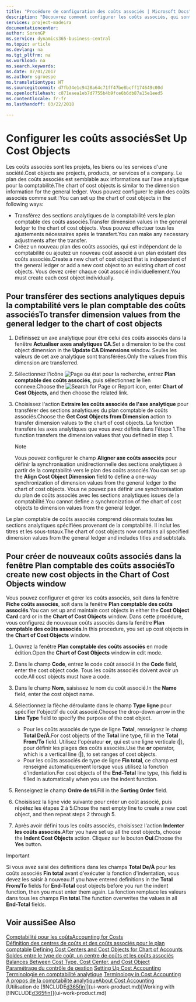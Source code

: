 ```yaml
---
title: "Procédure de configuration des coûts associés | Microsoft Docs"
description: "Découvrez comment configurer les coûts associés, qui sont similaires aux axes analytiques pour la comptabilité."
services: project-madeira
documentationcenter: 
author: SorenGP
ms.service: dynamics365-business-central
ms.topic: article
ms.devlang: na
ms.tgt_pltfrm: na
ms.workload: na
ms.search.keywords: 
ms.date: 07/01/2017
ms.author: sgroespe
ms.translationtype: HT
ms.sourcegitcommit: d7fb34e1c9428a64c71ff47be8bcff174649c00d
ms.openlocfilehash: c871eaea1eb7d7755b4b9fce6b6db87a15e1eed5
ms.contentlocale: fr-fr
ms.lasthandoff: 03/22/2018

---
```

# <a name="set-up-cost-objects"></a><span data-ttu-id="ee8cd-103">Configurer les coûts associés</span><span class="sxs-lookup"><span data-stu-id="ee8cd-103">Set Up Cost Objects</span></span>
<span data-ttu-id="ee8cd-104">Les coûts associés sont les projets, les biens ou les services d'une société.</span><span class="sxs-lookup"><span data-stu-id="ee8cd-104">Cost objects are projects, products, or services of a company.</span></span> <span data-ttu-id="ee8cd-105">Le plan des coûts associés est semblable aux informations sur l'axe analytique pour la comptabilité.</span><span class="sxs-lookup"><span data-stu-id="ee8cd-105">The chart of cost objects is similar to the dimension information for the general ledger.</span></span> <span data-ttu-id="ee8cd-106">Vous pouvez configurer le plan des coûts associés comme suit :</span><span class="sxs-lookup"><span data-stu-id="ee8cd-106">You can set up the chart of cost objects in the following ways:</span></span>  

* <span data-ttu-id="ee8cd-107">Transférez des sections analytiques de la comptabilité vers le plan comptable des coûts associés.</span><span class="sxs-lookup"><span data-stu-id="ee8cd-107">Transfer dimension values in the general ledger to the chart of cost objects.</span></span> <span data-ttu-id="ee8cd-108">Vous pouvez effectuer tous les ajustements nécessaires après le transfert.</span><span class="sxs-lookup"><span data-stu-id="ee8cd-108">You can make any necessary adjustments after the transfer.</span></span>  
* <span data-ttu-id="ee8cd-109">Créez un nouveau plan des coûts associés, qui est indépendant de la comptabilité ou ajoutez un nouveau coût associé à un plan existant des coûts associés.</span><span class="sxs-lookup"><span data-stu-id="ee8cd-109">Create a new chart of cost object that is independent of the general ledger or add a new cost object to an existing chart of cost objects.</span></span> <span data-ttu-id="ee8cd-110">Vous devez créer chaque coût associé individuellement.</span><span class="sxs-lookup"><span data-stu-id="ee8cd-110">You must create each cost object individually.</span></span>  

## <a name="to-transfer-dimension-values-from-the-general-ledger-to-the-chart-of-cost-objects"></a><span data-ttu-id="ee8cd-111">Pour transférer des sections analytiques depuis la comptabilité vers le plan comptable des coûts associés</span><span class="sxs-lookup"><span data-stu-id="ee8cd-111">To transfer dimension values from the general ledger to the chart of cost objects</span></span>  
1.  <span data-ttu-id="ee8cd-112">Définissez un axe analytique pour être celui des coûts associés dans la fenêtre **Actualiser axes analytiques CA**.</span><span class="sxs-lookup"><span data-stu-id="ee8cd-112">Set a dimension to be the cost object dimension in the **Update CA Dimensions** window.</span></span> <span data-ttu-id="ee8cd-113">Seules les valeurs de cet axe analytique sont transférées.</span><span class="sxs-lookup"><span data-stu-id="ee8cd-113">Only the values from this dimension are transferred.</span></span>  
2.  <span data-ttu-id="ee8cd-114">Sélectionnez l'icône ![Page ou état pour la recherche](media/ui-search/search_small.png "icône Page ou état pour la recherche"), entrez **Plan comptable des coûts associés**, puis sélectionnez le lien connexe.</span><span class="sxs-lookup"><span data-stu-id="ee8cd-114">Choose the ![Search for Page or Report](media/ui-search/search_small.png "Search for Page or Report icon") icon, enter **Chart of Cost Objects**, and then choose the related link.</span></span>  
3.  <span data-ttu-id="ee8cd-115">Choisissez l'action **Extraire les coûts associés de l'axe analytique** pour transférer des sections analytiques du plan comptable de coûts associés.</span><span class="sxs-lookup"><span data-stu-id="ee8cd-115">Choose the **Get Cost Objects from Dimension** action to transfer dimension values to the chart of cost objects.</span></span> <span data-ttu-id="ee8cd-116">La fonction transfère les axes analytiques que vous avez définis dans l'étape 1.</span><span class="sxs-lookup"><span data-stu-id="ee8cd-116">The function transfers the dimension values that you defined in step 1.</span></span>  

    > [!NOTE]  
    >  <span data-ttu-id="ee8cd-117">Vous pouvez configurer le champ **Aligner axe coûts associés** pour définir la synchronisation unidirectionnelle des sections analytiques à partir de la comptabilité vers le plan des coûts associés.</span><span class="sxs-lookup"><span data-stu-id="ee8cd-117">You can set up the **Align Cost Object Dimension**  field to define a one-way synchronization of dimension values from the general ledger to the chart of cost objects.</span></span> <span data-ttu-id="ee8cd-118">Vous ne pouvez pas définir une synchronisation du plan de coûts associés avec les sections analytiques issues de la comptabilité.</span><span class="sxs-lookup"><span data-stu-id="ee8cd-118">You cannot define a synchronization of the chart of cost objects to dimension values from the general ledger.</span></span>  

<span data-ttu-id="ee8cd-119">Le plan comptable de coûts associés comprend désormais toutes les sections analytiques spécifiées provenant de la comptabilité. Il inclut les titres et les sous-totaux.</span><span class="sxs-lookup"><span data-stu-id="ee8cd-119">The chart of cost objects now contains all specified dimension values from the general ledger and includes titles and subtotals.</span></span>  

## <a name="to-create-new-cost-objects-in-the-chart-of-cost-objects-window"></a><span data-ttu-id="ee8cd-120">Pour créer de nouveaux coûts associés dans la fenêtre Plan comptable des coûts associés</span><span class="sxs-lookup"><span data-stu-id="ee8cd-120">To create new cost objects in the Chart of Cost Objects window</span></span>  
<span data-ttu-id="ee8cd-121">Vous pouvez configurer et gérer les coûts associés, soit dans la fenêtre **Fiche coûts associés**, soit dans la fenêtre **Plan comptable des coûts associés**.</span><span class="sxs-lookup"><span data-stu-id="ee8cd-121">You can set up and maintain cost objects in either the **Cost Object Card** card or in the **Chart of Cost Objects** window.</span></span> <span data-ttu-id="ee8cd-122">Dans cette procédure, vous configurez de nouveaux coûts associés dans la fenêtre **Plan comptable des coûts associés**.</span><span class="sxs-lookup"><span data-stu-id="ee8cd-122">In this procedure, you set up cost objects in the **Chart of Cost Objects** window.</span></span>  

1.  <span data-ttu-id="ee8cd-123">Ouvrez la fenêtre **Plan comptable des coûts associés** en mode édition.</span><span class="sxs-lookup"><span data-stu-id="ee8cd-123">Open the **Chart of Cost Objects** window in edit mode.</span></span>  
2.  <span data-ttu-id="ee8cd-124">Dans le champ **Code**, entrez le code coût associé.</span><span class="sxs-lookup"><span data-stu-id="ee8cd-124">In the **Code** field, enter the cost object code.</span></span> <span data-ttu-id="ee8cd-125">Tous les coûts associés doivent avoir un code.</span><span class="sxs-lookup"><span data-stu-id="ee8cd-125">All cost objects must have a code.</span></span>  
3.  <span data-ttu-id="ee8cd-126">Dans le champ **Nom**, saisissez le nom du coût associé.</span><span class="sxs-lookup"><span data-stu-id="ee8cd-126">In the **Name** field, enter the cost object name.</span></span>  
4.  <span data-ttu-id="ee8cd-127">Sélectionnez la flèche déroulante dans le champ **Type ligne** pour spécifier l'objectif du coût associé.</span><span class="sxs-lookup"><span data-stu-id="ee8cd-127">Choose the drop-down arrow in the **Line Type** field to specify the purpose of the cost object.</span></span>  

    * <span data-ttu-id="ee8cd-128">Pour les coûts associés de type de ligne **Total**, renseignez le champ **Total De/À**.</span><span class="sxs-lookup"><span data-stu-id="ee8cd-128">For cost objects of the **Total** line type, fill in the **Total From/To** field.</span></span> <span data-ttu-id="ee8cd-129">Utilisez l'opérateur **or**, qui est une ligne verticale (**&#124;**), pour définir les plages des coûts associés.</span><span class="sxs-lookup"><span data-stu-id="ee8cd-129">Use the **or** operator, which is a vertical line (**&#124;**), to set ranges of cost objects.</span></span>  
    * <span data-ttu-id="ee8cd-130">Pour les coûts associés de type de ligne **Fin total**, ce champ est renseigné automatiquement lorsque vous utilisez la fonction d'indentation.</span><span class="sxs-lookup"><span data-stu-id="ee8cd-130">For cost objects of the **End-Total** line type, this field is filled in automatically when you use  the indent function.</span></span>  
5.  <span data-ttu-id="ee8cd-131">Renseignez le champ **Ordre de tri**.</span><span class="sxs-lookup"><span data-stu-id="ee8cd-131">Fill in the **Sorting Order** field.</span></span>  
6.  <span data-ttu-id="ee8cd-132">Choisissez la ligne vide suivante pour créer un coût associé, puis répétez les étapes 2 à 5.</span><span class="sxs-lookup"><span data-stu-id="ee8cd-132">Chose the next empty line to create a new cost object, and then repeat steps 2 through 5.</span></span>  
7.  <span data-ttu-id="ee8cd-133">Après avoir défini tous les coûts associés, choisissez l'action **Indenter les coûts associés**.</span><span class="sxs-lookup"><span data-stu-id="ee8cd-133">After you have set up all the cost objects, choose the **Indent Cost Objects** action.</span></span> <span data-ttu-id="ee8cd-134">Cliquez sur le bouton **Oui**.</span><span class="sxs-lookup"><span data-stu-id="ee8cd-134">Choose the **Yes** button.</span></span>  

> [!IMPORTANT]  
>  <span data-ttu-id="ee8cd-135">Si vous avez saisi des définitions dans les champs **Total De/À** pour les coûts associés **Fin total** avant d'exécuter la fonction d'indentation, vous devez les saisir à nouveau.</span><span class="sxs-lookup"><span data-stu-id="ee8cd-135">If you have entered definitions in the **Total From/To** fields for **End-Total** cost objects before you run the indent function, then you must enter them again.</span></span> <span data-ttu-id="ee8cd-136">La fonction remplace les valeurs dans tous les champs **Fin total**.</span><span class="sxs-lookup"><span data-stu-id="ee8cd-136">The function overwrites the values in all **End-Total** fields.</span></span>  

## <a name="see-also"></a><span data-ttu-id="ee8cd-137">Voir aussi</span><span class="sxs-lookup"><span data-stu-id="ee8cd-137">See Also</span></span>  
[<span data-ttu-id="ee8cd-138">Comptabilité pour les coûts</span><span class="sxs-lookup"><span data-stu-id="ee8cd-138">Accounting for Costs</span></span>](finance-manage-cost-accounting.md)  
<span data-ttu-id="ee8cd-139">[Définition des centres de coûts et des coûts associés pour le plan comptable](finance-defining-cost-centers-and-cost-objects-for-chart-of-accounts.md) </span><span class="sxs-lookup"><span data-stu-id="ee8cd-139">[Defining Cost Centers and Cost Objects for Chart of Accounts](finance-defining-cost-centers-and-cost-objects-for-chart-of-accounts.md) </span></span>  
<span data-ttu-id="ee8cd-140">[Soldes entre le type de coût, un centre de coûts et les coûts associés](finance-balances-between-cost-type-cost-center-and-cost-object.md) </span><span class="sxs-lookup"><span data-stu-id="ee8cd-140">[Balances Between Cost Type, Cost Center, and Cost Object](finance-balances-between-cost-type-cost-center-and-cost-object.md) </span></span>  
<span data-ttu-id="ee8cd-141">[Paramétrage du contrôle de gestion](finance-set-up-cost-accounting.md) </span><span class="sxs-lookup"><span data-stu-id="ee8cd-141">[Setting Up Cost Accounting](finance-set-up-cost-accounting.md) </span></span>  
<span data-ttu-id="ee8cd-142">[Terminologie en comptabilité analytique](finance-terminology-in-cost-accounting.md) </span><span class="sxs-lookup"><span data-stu-id="ee8cd-142">[Terminology in Cost Accounting](finance-terminology-in-cost-accounting.md) </span></span>  
[<span data-ttu-id="ee8cd-143">À propos de la comptabilité analytique</span><span class="sxs-lookup"><span data-stu-id="ee8cd-143">About Cost Accounting</span></span>](finance-about-cost-accounting.md)  
<span data-ttu-id="ee8cd-144">[Utilisation de [!INCLUDE[d365fin](includes/d365fin_md.md)]](ui-work-product.md)</span><span class="sxs-lookup"><span data-stu-id="ee8cd-144">[Working with [!INCLUDE[d365fin](includes/d365fin_md.md)]](ui-work-product.md)</span></span>

